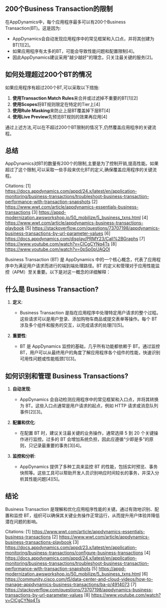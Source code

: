 ## 200个Business Transaction的限制

在AppDynamics中，每个应用程序最多可以有200个Business Transaction(BT)。这是因为:

- AppDynamics会自动发现应用程序中的常见框架和入口点，并将其创建为BT[1][2]。
- 如果应用程序有太多的BT，可能会导致性能问题和配置限制[4]。
- 因此AppDynamics建议采用"越少越好"的理念，只关注最关键的服务[2]。

## 如何处理超过200个BT的情况

如果应用程序有超过200个BT,可以采取以下措施:

1. **使用Transaction Match Rules**来合并或过滤掉不重要的BT[1][2]
2. **使用Scopes**将BT规则限定在特定的Tier上[4]
3. **使用Rule Masking**来防止上层BT覆盖掉下层BT[4]
4. **使用Live Preview**先预览BT规则的效果再应用[4]

通过上述方法,可以在不超过200个BT限制的情况下,仍然覆盖应用程序的关键流程。

## 总结

AppDynamics对BT的数量有200个的限制,主要是为了控制开销,提高性能。如果超过了这个限制,可以采取一些手段来优化BT的定义,确保覆盖应用程序的关键流程。

Citations:
[1] https://docs.appdynamics.com/appd/24.x/latest/en/application-monitoring/business-transactions/troubleshoot-business-transaction-performance-with-transaction-snapshots
[2] https://www.wwt.com/article/appdynamics-essentials-business-transactions
[3] https://appd-modernization.awsworkshop.io/50_mobilize/5_business_txns.html
[4] https://www.wwt.com/article/appdynamics-business-transactions-playbook
[5] https://stackoverflow.com/questions/73707198/appdynamics-business-transactions-by-url-parameter-values
[6] https://docs.appdynamics.com/display/PRMY23/Call%2BGraphs
[7] https://www.youtube.com/watch?v=ClCgCYNq4Ts
[8] https://www.youtube.com/watch?v=0pSp0pUAQOI

Business Transaction (BT) 是 AppDynamics 中的一个核心概念，代表了应用程序中为满足用户请求而进行的端到端处理路径。BT 的定义和管理对于应用性能监控（APM）至关重要。以下是对这一概念的详细解释：

## 什么是 Business Transaction?

1. **定义**:
   - Business Transaction 是指在应用程序中处理特定用户请求的整个过程。这些请求可以是用户登录、添加购物车商品或提交表单等操作。每个 BT 涉及多个组件和服务的交互，以完成请求的处理[1][5]。

2. **重要性**:
   - BT 是 AppDynamics 监控的基础，几乎所有功能都依赖于 BT。通过监控 BT，用户可以从最终用户的角度了解应用程序各个组件的性能，快速识别可用性问题或性能瓶颈[1][3]。

## 如何识别和管理 Business Transactions?

1. **自动发现**:
   - AppDynamics 会自动检测应用程序中的常见框架和入口点，并将其转换为 BT。这些入口点通常是用户请求的起点，例如 HTTP 请求或消息队列事件[2][3]。

2. **配置和优化**:
   - 在配置 BT 时，建议关注最关键的业务操作，通常选择 5 到 20 个关键操作进行监控。过多的 BT 会增加系统负担，因此应遵循“少即是多”的原则，只记录最重要的事务[3][4]。

3. **监控和分析**:
   - AppDynamics 提供了多种工具来监控 BT 的性能，包括实时预览、事务快照等。这些工具可以帮助开发人员识别响应时间较长的事务，并深入分析其性能问题[4][5]。

## 结论

Business Transaction 是理解和优化应用程序性能的关键。通过有效地识别、配置和监控 BT，组织可以确保其关键业务操作正常运行，从而提升用户体验并降低潜在问题的影响。

Citations:
[1] https://www.wwt.com/article/appdynamics-essentials-business-transactions
[2] https://www.wwt.com/article/appdynamics-business-transactions-playbook
[3] https://docs.appdynamics.com/appd/23.x/latest/en/application-monitoring/business-transactions/configure-business-transactions
[4] https://docs.appdynamics.com/appd/24.x/latest/en/application-monitoring/business-transactions/troubleshoot-business-transaction-performance-with-transaction-snapshots
[5] https://appd-modernization.awsworkshop.io/50_mobilize/5_business_txns.html
[6] https://community.cisco.com/t5/data-center-and-cloud-videos/how-to-manage-appdynamics-business-transactions/ba-p/4914073
[7] https://stackoverflow.com/questions/73707198/appdynamics-business-transactions-by-url-parameter-values
[8] https://www.youtube.com/watch?v=ClCgCYNq4Ts
